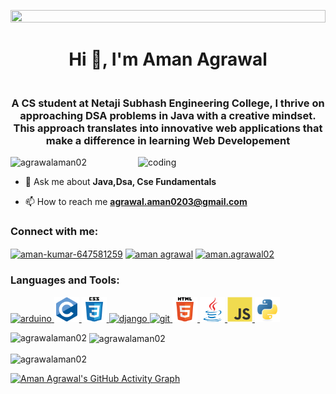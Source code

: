 <!-- Animated Gif Here -->
<p align="center">
  <img src="animated.gif" align="center" width="100%" height="75%"/>
</p>

<h1 align="center">Hi 👋, I'm Aman Agrawal</h1>
<h3 align="center"> <br>A CS student at Netaji Subhash Engineering College, I thrive on approaching DSA problems in Java with a creative mindset. This approach translates into innovative web applications that make a difference in learning Web Developement</h3>

<img align="right" alt ="coding" width="300" src="https://camo.githubusercontent.com/8a9c7f854df987a0b488caf7b4ca6fb56e368e1a0b85602574da94c19d1c2d2e/68747470733a2f2f70687973696373677572756b756c2e66696c65732e776f726470726573732e636f6d2f323031392f30322f6368617261637465722d312e676966">

<p align="left"> <img src="https://komarev.com/ghpvc/?username=agrawalaman02&label=Profile%20views&color=0e75b6&style=flat" alt="agrawalaman02" /> </p>

- 💬 Ask me about **Java,Dsa, Cse Fundamentals**

- 📫 How to reach me **agrawal.aman0203@gmail.com**

<h3 align="left">Connect with me:</h3>
<p align="left">
<a href="https://www.linkedin.com/in/aman-kumar-647581259/" target="blank"><img align="center" src="https://raw.githubusercontent.com/rahuldkjain/github-profile-readme-generator/master/src/images/icons/Social/linked-in-alt.svg" alt="aman-kumar-647581259" height="30" width="40" /></a>
<a href="https://fb.com/aman agrawal" target="blank"><img align="center" src="https://raw.githubusercontent.com/rahuldkjain/github-profile-readme-generator/master/src/images/icons/Social/facebook.svg" alt="aman agrawal" height="30" width="40" /></a>
<a href="https://instagram.com/aman.agrawal02" target="blank"><img align="center" src="https://raw.githubusercontent.com/rahuldkjain/github-profile-readme-generator/master/src/images/icons/Social/instagram.svg" alt="aman.agrawal02" height="30" width="40" /></a>
<!-- <a href="https://www.leetcode.com/agrawal_aman_02" target="blank"><img align="center" src="https://raw.githubusercontent.com/rahuldkjain/github-profile-readme-generator/master/src/images/icons/Social/leet-code.svg" alt="agrawal_aman_02" height="30" width="40" /></a>
<a href="https://auth.geeksforgeeks.org/user/amanhz8hq8" target="blank"><img align="center" src="https://raw.githubusercontent.com/rahuldkjain/github-profile-readme-generator/master/src/images/icons/Social/geeks-for-geeks.svg" alt="amanhz8hq8" height="30" width="40" /></a> -->
</p>

<h3 align="left">Languages and Tools:</h3>
<p align="left"> <a href="https://www.arduino.cc/" target="_blank" rel="noreferrer"> <img src="https://cdn.worldvectorlogo.com/logos/arduino-1.svg" alt="arduino" width="40" height="40"/> </a> <a href="https://www.cprogramming.com/" target="_blank" rel="noreferrer"> <img src="https://raw.githubusercontent.com/devicons/devicon/master/icons/c/c-original.svg" alt="c" width="40" height="40"/> </a> <a href="https://www.w3schools.com/css/" target="_blank" rel="noreferrer"> <img src="https://raw.githubusercontent.com/devicons/devicon/master/icons/css3/css3-original-wordmark.svg" alt="css3" width="40" height="40"/> </a> <a href="https://www.djangoproject.com/" target="_blank" rel="noreferrer"> <img src="https://cdn.worldvectorlogo.com/logos/django.svg" alt="django" width="40" height="40"/> </a> <a href="https://git-scm.com/" target="_blank" rel="noreferrer"> <img src="https://www.vectorlogo.zone/logos/git-scm/git-scm-icon.svg" alt="git" width="40" height="40"/> </a> <a href="https://www.w3.org/html/" target="_blank" rel="noreferrer"> <img src="https://raw.githubusercontent.com/devicons/devicon/master/icons/html5/html5-original-wordmark.svg" alt="html5" width="40" height="40"/> </a> <a href="https://www.java.com" target="_blank" rel="noreferrer"> <img src="https://raw.githubusercontent.com/devicons/devicon/master/icons/java/java-original.svg" alt="java" width="40" height="40"/> </a> <a href="https://developer.mozilla.org/en-US/docs/Web/JavaScript" target="_blank" rel="noreferrer"> <img src="https://raw.githubusercontent.com/devicons/devicon/master/icons/javascript/javascript-original.svg" alt="javascript" width="40" height="40"/> </a> <a href="https://www.python.org" target="_blank" rel="noreferrer"> <img src="https://raw.githubusercontent.com/devicons/devicon/master/icons/python/python-original.svg" alt="python" width="40" height="40"/> </a> </p>

<p><img align="left" src="https://github-readme-stats.vercel.app/api/top-langs?username=agrawalaman02&show_icons=true&locale=en&layout=compact" alt="agrawalaman02" /></p>

<p>&nbsp;<img align="center" src="https://github-readme-stats.vercel.app/api?username=agrawalaman02&show_icons=true&locale=en" alt="agrawalaman02" /></p>


<p><img align="center" src="https://github-readme-streak-stats.herokuapp.com/?user=agrawalaman02&" alt="agrawalaman02" /></p>

[![Aman Agrawal's GitHub Activity Graph](https://github-readme-activity-graph.vercel.app/graph?username=AgrawalAman02)](https://github.com/AgrawalAman02/github-readme-activity-graph)

